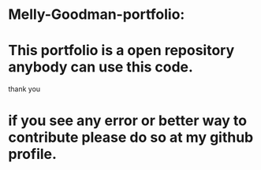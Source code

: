 # Melly-Goodman-portfolio:
# This portfolio is a open repository anybody can use this code.
thank you
# if you see any error or better way to contribute please do so at my github profile. 
